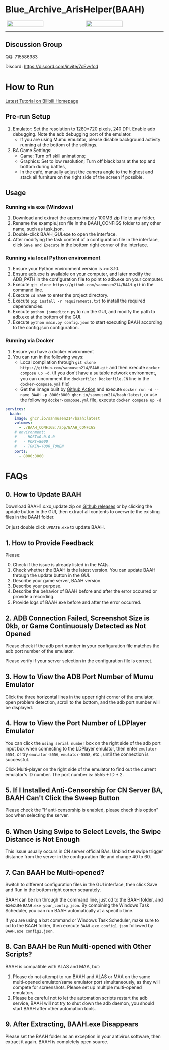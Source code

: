 # Blue_Archive_ArisHelper(BAAH)

<div style="display:flex;justify-content:space-around"><img src="../DATA/assets/aris.png" style="width:48%"/><img src="../DATA/assets/kei.png" style="width:48%"/></div>

---

## Discussion Group

QQ: 715586983

Discord: https://discord.com/invite/7cEvvfcd

# How to Run

[Latest Tutorial on Bilibili Homepage](https://space.bilibili.com/7331920?spm_id_from=333.1007.0.0)

## Pre-run Setup

1. Emulator: Set the resolution to 1280*720 pixels, 240 DPI. Enable adb debugging. Note the adb debugging port of the emulator.
   - If you are using Mumu emulator, please disable background activity running at the bottom of the settings.
2. BA Game Settings:
   - Game: Turn off skill animations;
   - Graphics: Set to low resolution; Turn off black bars at the top and bottom during battles,
   - In the café, manually adjust the camera angle to the highest and stack all furniture on the right side of the screen if possible.

## Usage

### Running via exe (Windows)

1. Download and extract the approximately 100MB zip file to any folder.
2. Rename the example.json file in the BAAH_CONFIGS folder to any other name, such as task.json.
3. Double-click BAAH_GUI.exe to open the interface.
4. After modifying the task content of a configuration file in the interface, click `Save and Execute` in the bottom right corner of the interface.

### Running via local Python environment

1. Ensure your Python environment version is >= 3.10.
2. Ensure adb.exe is available on your computer, and later modify the ADB_PATH in the configuration file to point to adb.exe on your computer.
3. Execute `git clone https://github.com/sanmusen214/BAAH.git` in the command line.
4. Execute `cd BAAH` to enter the project directory.
5. Execute `pip install -r requirements.txt` to install the required dependencies.
6. Execute `python jsoneditor.py` to run the GUI, and modify the path to adb.exe at the bottom of the GUI.
7. Execute `python main.py config.json` to start executing BAAH according to the config.json configuration.

### Running via Docker

1. Ensure you have a docker environment
2. You can run in the following ways:
   - Local compilation through `git clone https://github.com/sanmusen214/BAAH.git` and then execute `docker compose up -d`. (If you don't have a suitable network environment, you can uncomment the `dockerfile: Dockerfile.CN` line in the `docker-compose.yml` file)
   - Get the image built by [Github Action](https://github.com/sanmusen214/BAAH/actions) and execute `docker run -d --name BAAH -p 8000:8000 ghcr.io/sanmusen214/baah:latest`, or use the following `docker-compose.yml` file, execute `docker compose up -d`

```yaml
services:
  baah:
    image: ghcr.io/sanmusen214/baah:latest
    volumes:
      - ./BAAH_CONFIGS:/app/BAAH_CONFIGS
    # environment:
    #   - HOST=0.0.0.0
    #   - PORT=8000
    #   - TOKEN=YOUR_TOKEN
    ports:
      - 8000:8000
```

# FAQs

## 0. How to Update BAAH

Download BAAH1.x.xx_update.zip on [Github releases](https://github.com/sanmusen214/BAAH/releases/) or by clicking the update button in the GUI, then extract all contents to overwrite the existing files in the BAAH folder.

Or just double click `UPDATE.exe` to update BAAH.

## 1. How to Provide Feedback

Please:

0. Check if the issue is already listed in the FAQs.
1. Check whether the BAAH is the latest version. You can update BAAH through the update button in the GUI.
2. Describe your game server, BAAH version.
3. Describe your purpose.
4. Describe the behavior of BAAH before and after the error occurred or provide a recording.
5. Provide logs of BAAH.exe before and after the error occurred.

## 2. ADB Connection Failed, Screenshot Size is 0kb, or Game Continuously Detected as Not Opened

Please check if the adb port number in your configuration file matches the adb port number of the emulator.

Please verify if your server selection in the configuration file is correct.

## 3. How to View the ADB Port Number of Mumu Emulator

Click the three horizontal lines in the upper right corner of the emulator, open problem detection, scroll to the bottom, and the adb port number will be displayed.

## 4. How to View the Port Number of LDPlayer Emulator

You can click the `using serial number` box on the right side of the adb port input box when connecting to the LDPlayer emulator, then enter `emulator-5554`, or try `emulator-5556`, `emulator-5558`, etc., until the connection is successful.

Click Multi-player on the right side of the emulator to find out the current emulator's ID number. The port number is: 5555 + ID * 2.

## 5. If I Installed Anti-Censorship for CN Server BA, BAAH Can't Click the Sweep Button

Please check the "If anti-censorship is enabled, please check this option" box when selecting the server.

## 6. When Using Swipe to Select Levels, the Swipe Distance is Not Enough

This issue usually occurs in CN server official BAs. Unbind the swipe trigger distance from the server in the configuration file and change 40 to 60.

## 7. Can BAAH be Multi-opened?

Switch to different configuration files in the GUI interface, then click Save and Run in the bottom right corner separately.

BAAH can be run through the command line, just cd to the BAAH folder, and execute `BAAH.exe your_config.json`. By combining the Windows Task Scheduler, you can run BAAH automatically at a specific time.

If you are using a bat command or Windows Task Scheduler, make sure to cd to the BAAH folder, then execute `BAAH.exe config1.json` followed by `BAAH.exe config2.json`.

## 8. Can BAAH be Run Multi-opened with Other Scripts?

BAAH is compatible with ALAS and MAA, but:

1. Please do not attempt to run BAAH and ALAS or MAA on the same multi-opened emulator/same emulator port simultaneously, as they will compete for screenshots. Please set up multiple multi-opened emulators.
2. Please be careful not to let the automation scripts restart the adb service, BAAH will not try to shut down the adb daemon, you should start BAAH after other automation tools.

## 9. After Extracting, BAAH.exe Disappears

Please set the BAAH folder as an exception in your antivirus software, then extract it again. BAAH is completely open source.
